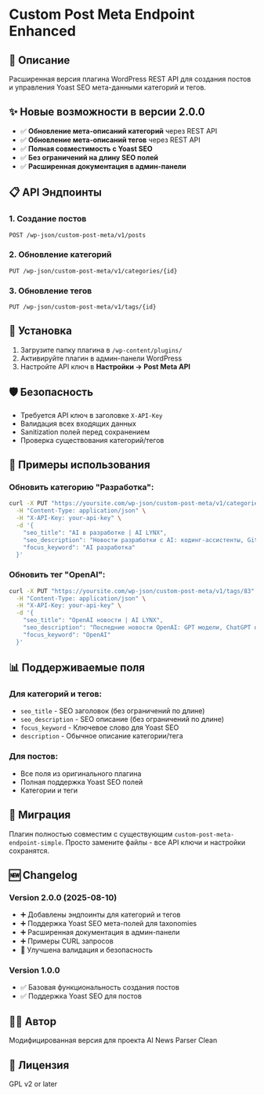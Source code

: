 # Custom Post Meta Endpoint Enhanced

## 🚀 Описание
Расширенная версия плагина WordPress REST API для создания постов и управления Yoast SEO мета-данными категорий и тегов.

## ✨ Новые возможности в версии 2.0.0
- ✅ **Обновление мета-описаний категорий** через REST API
- ✅ **Обновление мета-описаний тегов** через REST API  
- ✅ **Полная совместимость с Yoast SEO**
- ✅ **Без ограничений на длину SEO полей**
- ✅ **Расширенная документация в админ-панели**

## 📋 API Эндпоинты

### 1. Создание постов
```
POST /wp-json/custom-post-meta/v1/posts
```

### 2. Обновление категорий  
```
PUT /wp-json/custom-post-meta/v1/categories/{id}
```

### 3. Обновление тегов
```
PUT /wp-json/custom-post-meta/v1/tags/{id}  
```

## 🔧 Установка
1. Загрузите папку плагина в `/wp-content/plugins/`
2. Активируйте плагин в админ-панели WordPress
3. Настройте API ключ в **Настройки → Post Meta API**

## 🛡️ Безопасность
- Требуется API ключ в заголовке `X-API-Key`
- Валидация всех входящих данных
- Sanitization полей перед сохранением
- Проверка существования категорий/тегов

## 📖 Примеры использования

### Обновить категорию "Разработка":
```bash
curl -X PUT "https://yoursite.com/wp-json/custom-post-meta/v1/categories/131" \
  -H "Content-Type: application/json" \
  -H "X-API-Key: your-api-key" \
  -d '{
    "seo_title": "AI в разработке | AI LYNX",
    "seo_description": "Новости разработки с AI: кодинг-ассистенты, GitHub Copilot, инструменты программирования с ИИ",
    "focus_keyword": "AI разработка"
  }'
```

### Обновить тег "OpenAI":
```bash  
curl -X PUT "https://yoursite.com/wp-json/custom-post-meta/v1/tags/83" \
  -H "Content-Type: application/json" \
  -H "X-API-Key: your-api-key" \
  -d '{
    "seo_title": "OpenAI новости | AI LYNX", 
    "seo_description": "Последние новости OpenAI: GPT модели, ChatGPT обновления, исследования в области ИИ",
    "focus_keyword": "OpenAI"
  }'
```

## 📊 Поддерживаемые поля

### Для категорий и тегов:
- `seo_title` - SEO заголовок (без ограничений по длине)
- `seo_description` - SEO описание (без ограничений по длине) 
- `focus_keyword` - Ключевое слово для Yoast SEO
- `description` - Обычное описание категории/тега

### Для постов:
- Все поля из оригинального плагина
- Полная поддержка Yoast SEO полей
- Категории и теги

## 🔄 Миграция
Плагин полностью совместим с существующим `custom-post-meta-endpoint-simple`. 
Просто замените файлы - все API ключи и настройки сохранятся.

## 🆕 Changelog

### Version 2.0.0 (2025-08-10)
- ➕ Добавлены эндпоинты для категорий и тегов
- ➕ Поддержка Yoast SEO мета-полей для taxonomies
- ➕ Расширенная документация в админ-панели
- ➕ Примеры CURL запросов
- 🔧 Улучшена валидация и безопасность

### Version 1.0.0
- ✅ Базовая функциональность создания постов
- ✅ Поддержка Yoast SEO для постов

## 👨‍💻 Автор
Модифицированная версия для проекта AI News Parser Clean

## 📄 Лицензия
GPL v2 or later